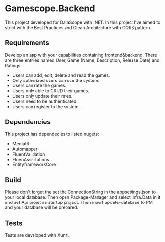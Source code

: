 # Gamescope.Backend
This project developed for DataScope with .NET. In this project I've aimed to strict with the Best Practices and Clean Architecture with CQRS pattern.

## Requirements
Develop an app with your capabilities containing frontend&backend. There are three entities named User, Game (Name, Description, Release Date) and Ratings.
* Users can add, edit, delete and read the games.
* Only authorized users can use the system.
* Users can rate the games.
* Users only able to CRUD their games.
* Users only update their rates.
* Users need to be authenticated.
* Users can register to the system.

## Dependencies
This project has dependecies to listed nugets:
* MediatR
* Automapper
* FluentValidation
* FluenAssertations
* EntityframeworkCore

## Build
Please don't forget the set the ConnectionString in the appsettings.json to your local database. 
Then open Package-Manager and select Infra.Data in it and set Api projet as startup project.
Then insert update-database to PM and your database will be prepared.

## Tests
Tests are developed with Xunit.
